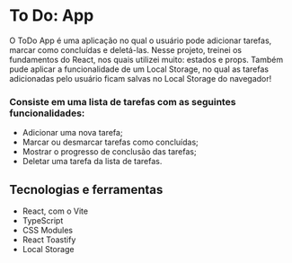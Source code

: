# To Do: App

O ToDo App é uma aplicação no qual o usuário pode adicionar tarefas, marcar como concluídas e deletá-las.
Nesse projeto, treinei os fundamentos do React, nos quais utilizei muito: estados e props. Também pude aplicar a funcionalidade de um Local Storage, no qual as tarefas adicionadas pelo usuário ficam salvas no Local Storage do navegador!

### Consiste em uma lista de tarefas com as seguintes funcionalidades:

- Adicionar uma nova tarefa;
- Marcar ou desmarcar tarefas como concluídas;
- Mostrar o progresso de conclusão das tarefas;
- Deletar uma tarefa da lista de tarefas.

## Tecnologias e ferramentas

- React, com o Vite
- TypeScript
- CSS Modules
- React Toastify
- Local Storage
